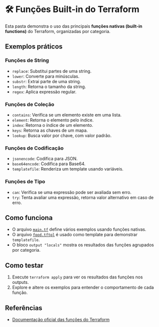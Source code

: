 # 🛠️ Funções Built-in do Terraform

Esta pasta demonstra o uso das principais **funções nativas (built-in functions)** do Terraform, organizadas por categoria.

## Exemplos práticos

### Funções de String

- `replace`: Substitui partes de uma string.
- `lower`: Converte para minúsculas.
- `substr`: Extrai parte de uma string.
- `length`: Retorna o tamanho da string.
- `regex`: Aplica expressão regular.

### Funções de Coleção

- `contains`: Verifica se um elemento existe em uma lista.
- `element`: Retorna o elemento pelo índice.
- `index`: Retorna o índice de um elemento.
- `keys`: Retorna as chaves de um mapa.
- `lookup`: Busca valor por chave, com valor padrão.

### Funções de Codificação

- `jsonencode`: Codifica para JSON.
- `base64encode`: Codifica para Base64.
- `templatefile`: Renderiza um template usando variáveis.

### Funções de Tipo

- `can`: Verifica se uma expressão pode ser avaliada sem erro.
- `try`: Tenta avaliar uma expressão, retorna valor alternativo em caso de erro.

## Como funciona

- O arquivo [`main.tf`](main.tf) define vários exemplos usando funções nativas.
- O arquivo [`food.tftpl`](food.tftpl) é usado como template para demonstrar `templatefile`.
- O bloco `output "locals"` mostra os resultados das funções agrupados por categoria.

## Como testar

1. Execute `terraform apply` para ver os resultados das funções nos outputs.
2. Explore e altere os exemplos para entender o comportamento de cada função.

## Referências

- [Documentação oficial das funções do Terraform](https://developer.hashicorp.com/terraform/language/functions)

